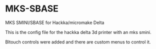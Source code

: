 # MKS-SBASE
MKS SMINI/SBASE for Hackka/micromake Delta


This is the config file for the hackka delta 3d printer with an mks smini.

Bltouch controls were added and there are custom menus to control it.

